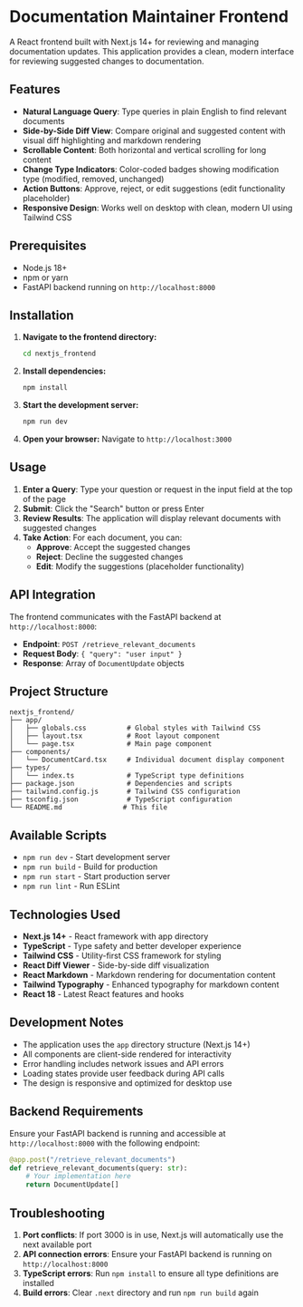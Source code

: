 # Documentation Maintainer Frontend

A React frontend built with Next.js 14+ for reviewing and managing documentation updates. This application provides a clean, modern interface for reviewing suggested changes to documentation.

## Features

- **Natural Language Query**: Type queries in plain English to find relevant documents
- **Side-by-Side Diff View**: Compare original and suggested content with visual diff highlighting and markdown rendering
- **Scrollable Content**: Both horizontal and vertical scrolling for long content
- **Change Type Indicators**: Color-coded badges showing modification type (modified, removed, unchanged)
- **Action Buttons**: Approve, reject, or edit suggestions (edit functionality placeholder)
- **Responsive Design**: Works well on desktop with clean, modern UI using Tailwind CSS

## Prerequisites

- Node.js 18+ 
- npm or yarn
- FastAPI backend running on `http://localhost:8000`

## Installation

1. **Navigate to the frontend directory:**
   ```bash
   cd nextjs_frontend
   ```

2. **Install dependencies:**
   ```bash
   npm install
   ```

3. **Start the development server:**
   ```bash
   npm run dev
   ```

4. **Open your browser:**
   Navigate to `http://localhost:3000`

## Usage

1. **Enter a Query**: Type your question or request in the input field at the top of the page
2. **Submit**: Click the "Search" button or press Enter
3. **Review Results**: The application will display relevant documents with suggested changes
4. **Take Action**: For each document, you can:
   - **Approve**: Accept the suggested changes
   - **Reject**: Decline the suggested changes  
   - **Edit**: Modify the suggestions (placeholder functionality)

## API Integration

The frontend communicates with the FastAPI backend at `http://localhost:8000`:

- **Endpoint**: `POST /retrieve_relevant_documents`
- **Request Body**: `{ "query": "user input" }`
- **Response**: Array of `DocumentUpdate` objects

## Project Structure

```
nextjs_frontend/
├── app/
│   ├── globals.css          # Global styles with Tailwind CSS
│   ├── layout.tsx           # Root layout component
│   └── page.tsx             # Main page component
├── components/
│   └── DocumentCard.tsx     # Individual document display component
├── types/
│   └── index.ts             # TypeScript type definitions
├── package.json             # Dependencies and scripts
├── tailwind.config.js       # Tailwind CSS configuration
├── tsconfig.json            # TypeScript configuration
└── README.md               # This file
```

## Available Scripts

- `npm run dev` - Start development server
- `npm run build` - Build for production
- `npm run start` - Start production server
- `npm run lint` - Run ESLint

## Technologies Used

- **Next.js 14+** - React framework with app directory
- **TypeScript** - Type safety and better developer experience
- **Tailwind CSS** - Utility-first CSS framework for styling
- **React Diff Viewer** - Side-by-side diff visualization
- **React Markdown** - Markdown rendering for documentation content
- **Tailwind Typography** - Enhanced typography for markdown content
- **React 18** - Latest React features and hooks

## Development Notes

- The application uses the `app` directory structure (Next.js 14+)
- All components are client-side rendered for interactivity
- Error handling includes network issues and API errors
- Loading states provide user feedback during API calls
- The design is responsive and optimized for desktop use

## Backend Requirements

Ensure your FastAPI backend is running and accessible at `http://localhost:8000` with the following endpoint:

```python
@app.post("/retrieve_relevant_documents")
def retrieve_relevant_documents(query: str):
    # Your implementation here
    return DocumentUpdate[]
```

## Troubleshooting

1. **Port conflicts**: If port 3000 is in use, Next.js will automatically use the next available port
2. **API connection errors**: Ensure your FastAPI backend is running on `http://localhost:8000`
3. **TypeScript errors**: Run `npm install` to ensure all type definitions are installed
4. **Build errors**: Clear `.next` directory and run `npm run build` again 